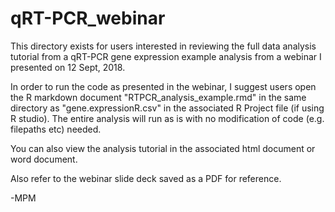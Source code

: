 # qRT-PCR_webinar
This directory exists for users interested in reviewing the full data analysis tutorial from a qRT-PCR gene expression example analysis from a webinar I presented on 12 Sept, 2018. 

In order to run the code as presented in the webinar, I suggest users open the R markdown document "RTPCR_analysis_example.rmd" in the same directory as "gene.expressionR.csv" in the associated R Project file (if using R studio). The entire analysis will run as is with no modification of code (e.g. filepaths etc) needed. 


You can also view the analysis tutorial in the associated html document or word document. 

Also refer to the webinar slide deck saved as a PDF for reference. 

-MPM 
